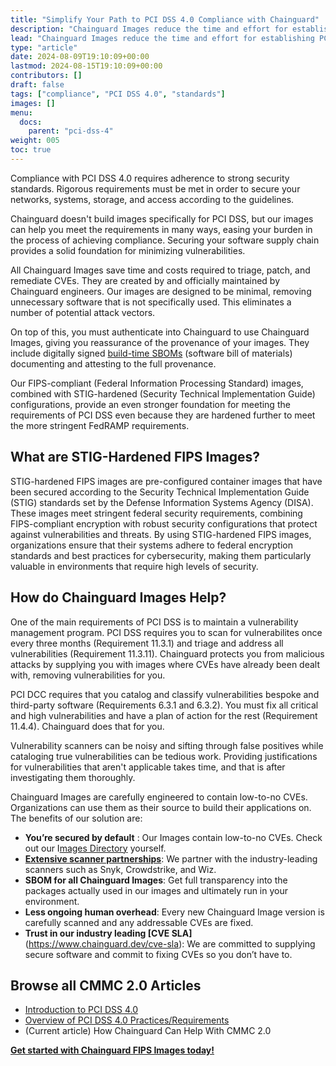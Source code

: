 ```yaml
---
title: "Simplify Your Path to PCI DSS 4.0 Compliance with Chainguard"
description: "Chainguard Images reduce the time and effort for establishing PCI DSS 4.0 compliance"
lead: "Chainguard Images reduce the time and effort for establishing PCI DSS 4.0 compliance"
type: "article"
date: 2024-08-09T19:10:09+00:00
lastmod: 2024-08-15T19:10:09+00:00
contributors: []
draft: false
tags: ["compliance", "PCI DSS 4.0", "standards"]
images: []
menu:
  docs:
    parent: "pci-dss-4"
weight: 005
toc: true
---
```


Compliance with PCI DSS 4.0 requires adherence to strong security standards. Rigorous requirements must be met in order to secure your networks, systems, storage, and access according to the guidelines.

Chainguard doesn't build images specifically for PCI DSS, but our images can help you meet the requirements in many ways, easing your burden in the process of achieving compliance. Securing your software supply chain provides a solid foundation for minimizing vulnerabilities.

All Chainguard Images save time and costs required to triage, patch, and remediate CVEs. They are created by and officially maintained by Chainguard engineers. Our images are designed to be minimal, removing unnecessary software that is not specifically used. This eliminates a number of potential attack vectors.

On top of this, you must authenticate into Chainguard to use Chainguard Images, giving you reassurance of the provenance of your images. They include digitally signed [build-time SBOMs](/content/chainguard/chainguard-images/working-with-images/retrieve-image-sboms/) (software bill of materials) documenting and attesting to the full provenance.

Our FIPS-compliant (Federal Information Processing Standard) images, combined with  STIG-hardened (Security Technical Implementation Guide) configurations, provide an even stronger foundation for meeting the requirements of PCI DSS even because they are hardened further to meet the more stringent FedRAMP requirements.


## What are STIG-Hardened FIPS Images?

STIG-hardened FIPS images are pre-configured container images that have been secured according to the Security Technical Implementation Guide (STIG) standards set by the Defense Information Systems Agency (DISA). These images meet stringent federal security requirements, combining FIPS-compliant encryption with robust security configurations that protect against vulnerabilities and threats. By using STIG-hardened FIPS images, organizations ensure that their systems adhere to federal encryption standards and best practices for cybersecurity, making them particularly valuable in environments that require high levels of security.

## How do Chainguard Images Help?

One of the main requirements of PCI DSS is to maintain a vulnerability management program. PCI DSS requires you to scan for vulnerabilites once every three months (Requirement 11.3.1) and triage and address all vulnerabilities (Requirement 11.3.11). Chainguard protects you from malicious attacks by supplying you with images where CVEs have already been dealt with, removing vulnerabilities for you.

PCI DCC requires that you catalog and classify vulnerabilities bespoke and third-party software (Requirements 6.3.1 and 6.3.2). You must fix all critical and high vulnerabilities and have a plan of action for the rest (Requirement 11.4.4). Chainguard does that for you.

Vulnerability scanners can be noisy and sifting through false positives while cataloging true vulnerabilities can be tedious work. Providing justifications for vulnerabilities that aren't applicable takes time, and that is after investigating them thoroughly.

Chainguard Images are carefully engineered to contain low-to-no CVEs. Organizations can use them as their source to build their applications on. The benefits of our solution are:

- **You’re secured by default** : Our Images contain low-to-no CVEs. Check out our I[mages Directory](https://images.chainguard.dev) yourself. ‍
- [**Extensive scanner partnerships**](https://www.chainguard.dev/scanners): We partner with the industry-leading scanners such as Snyk, Crowdstrike, and Wiz. ‍
- **SBOM for all Chainguard Images**: Get full transparency into the packages actually used in our images and ultimately run in your environment. ‍
- **Less ongoing human overhead**: Every new Chainguard Image version is carefully scanned and any addressable CVEs are fixed. ‍
-  **Trust in our industry leading [CVE SLA]**(https://www.chainguard.dev/cve-sla): We are committed to supplying secure software and commit to fixing CVEs so you don’t have to.


## Browse all CMMC 2.0 Articles

- [Introduction to PCI DSS 4.0](/software-security/compliance/pci-dss-4/intro-pci-dss-4/)
- [Overview of PCI DSS 4.0 Practices/Requirements](/software-security/compliance/pci-dss-4/pci-dss-practices/)
- (Current article) How Chainguard Can Help With CMMC 2.0


**[Get started with Chainguard FIPS Images today!](https://images.chainguard.dev/?category=fips?utm_source=docs)**